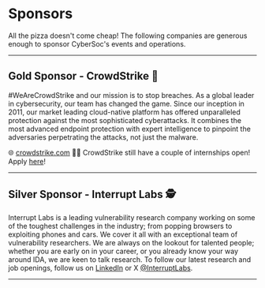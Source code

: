 # Sponsors
All the pizza doesn't come cheap! The following companies are generous enough to
sponsor CyberSoc's events and operations.

---
## Gold Sponsor - CrowdStrike 🦅
#WeAreCrowdStrike and our mission is to stop breaches. As a global leader in
cybersecurity, our team has changed the game. Since our inception in 2011, our
market leading cloud-native platform has offered unparalleled protection against
the most sophisticated cyberattacks. It combines the most advanced endpoint
protection with expert intelligence to pinpoint the adversaries perpetrating the
attacks, not just the malware.

🌐 [crowdstrike.com](https://www.crowdstrike.com/en-gb/)
🧑‍🎓 CrowdStrike still have a couple of internships open!
Apply [here](https://crowdstrike.wd5.myworkdayjobs.com/crowdstrikecareers?Job_Family=1408861ee6e2015adbe3e7f6b000de0b)!

---
## Silver Sponsor - Interrupt Labs 🕵️
Interrupt Labs is a leading vulnerability research company working on some of the toughest challenges in the industry;
from popping browsers to exploiting phones and cars. We cover it all with an
exceptional team of vulnerability researchers. We are always on the lookout for
talented people; whether you are early on in your career, or you already know
your way around IDA, we are keen to talk research. To follow our latest research
and job openings, follow us on [LinkedIn](https://www.linkedin.com/company/interrupt-labs/)
or X [@InterruptLabs](https://x.com/InterruptLabs).

---
